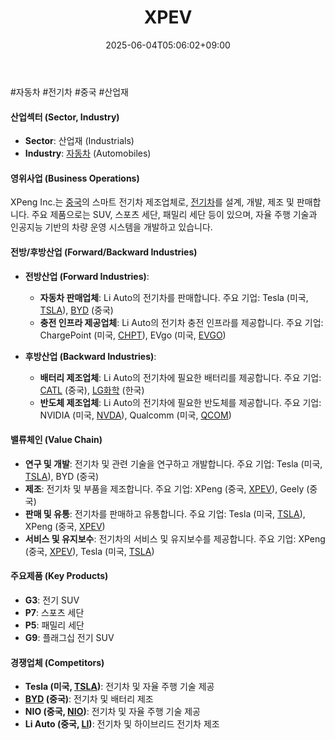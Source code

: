 ﻿---
title: "XPEV"
date: 2025-06-04T05:06:02+09:00
lastmod: 2025-06-04T05:06:02+09:00
type: docs
sidebar:
  open: true
weight: 987
---
<div style="display:none">
  <meta property="article:published_time" content="2025-06-03T20:06:02Z" />
  <meta property="article:modified_time" content="2025-06-03T20:06:02Z" />
</div>
#자동차 #전기차 #중국 #산업재 

#### 산업섹터 (Sector, Industry)

- **Sector**: 산업재 (Industrials)
- **Industry**: [자동차](/industry-study/자동차/) (Automobiles)

#### 영위사업 (Business Operations)

XPeng Inc.는 [중국](/industry-study/4국가중국/)의 스마트 전기차 제조업체로, [전기차](/industry-study/2산업자동차-산업전기차/)를 설계, 개발, 제조 및 판매합니다. 주요 제품으로는 SUV, 스포츠 세단, 패밀리 세단 등이 있으며, 자율 주행 기술과 인공지능 기반의 차량 운영 시스템을 개발하고 있습니다.

#### 전방/후방산업 (Forward/Backward Industries)

- **전방산업 (Forward Industries)**:
    - **자동차 판매업체**: Li Auto의 전기차를 판매합니다. 주요 기업: Tesla (미국, [TSLA](/company-analysis/tsla/)), [BYD](/company-analysis/byd/) (중국)
    - **충전 인프라 제공업체**: Li Auto의 전기차 충전 인프라를 제공합니다. 주요 기업: ChargePoint (미국, [CHPT](/company-analysis/chpt/)), EVgo (미국, [EVGO](/company-analysis/evgo/))

- **후방산업 (Backward Industries)**:
    - **배터리 제조업체**: Li Auto의 전기차에 필요한 배터리를 제공합니다. 주요 기업: [CATL](/company-analysis/catl/) (중국), [LG화학](/industry-study/lg화학/) (한국)
    - **반도체 제조업체**: Li Auto의 전기차에 필요한 반도체를 제공합니다. 주요 기업: NVIDIA (미국, [NVDA](/company-analysis/nvda/)), Qualcomm (미국, [QCOM](/company-analysis/qcom/))

#### 밸류체인 (Value Chain)

- **연구 및 개발**: 전기차 및 관련 기술을 연구하고 개발합니다. 주요 기업: Tesla (미국, [TSLA](/company-analysis/tsla/)), BYD (중국)
- **제조**: 전기차 및 부품을 제조합니다. 주요 기업: XPeng (중국, [XPEV](/company-analysis/xpev/)), Geely (중국)
- **판매 및 유통**: 전기차를 판매하고 유통합니다. 주요 기업: Tesla (미국, [TSLA](/company-analysis/tsla/)), XPeng (중국, [XPEV](/company-analysis/xpev/))
- **서비스 및 유지보수**: 전기차의 서비스 및 유지보수를 제공합니다. 주요 기업: XPeng (중국, [XPEV](/company-analysis/xpev/)), Tesla (미국, [TSLA](/company-analysis/tsla/))

#### 주요제품 (Key Products)

- **G3**: 전기 SUV
- **P7**: 스포츠 세단
- **P5**: 패밀리 세단
- **G9**: 플래그십 전기 SUV

#### 경쟁업체 (Competitors)

- **Tesla (미국, [TSLA](/company-analysis/tsla/))**: 전기차 및 자율 주행 기술 제공
- **[BYD](/company-analysis/byd/) (중국)**: 전기차 및 배터리 제조
- **NIO (중국, [NIO](/company-analysis/nio/))**: 전기차 및 자율 주행 기술 제공
- **Li Auto (중국, [LI](/company-analysis/li/))**: 전기차 및 하이브리드 전기차 제조
